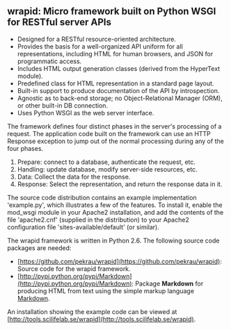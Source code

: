 wrapid: Micro framework built on Python WSGI for RESTful server APIs
--------------------------------------------------------------------

- Designed for a RESTful resource-oriented architecture.
- Provides the basis for a well-organized API uniform for all representations,
  including HTML for human browsers, and JSON for programmatic access.
- Includes HTML output generation classes (derived from the HyperText module).
- Predefined class for HTML representation in a standard page layout.
- Built-in support to produce documentation of the API by introspection.
- Agnostic as to back-end storage; no Object-Relational Manager (ORM),
  or other built-in DB connection.
- Uses Python WSGI as the web server interface.

The framework defines four distinct phases in the server's processing
of a request. The application code built on the framework can use
an HTTP Response exception to jump out of the normal processing
during any of the four phases.

1. Prepare: connect to a database, authenticate the request, etc.
2. Handling: update database, modify server-side resources, etc.
3. Data: Collect the data for the response.
4. Response: Select the representation, and return the response data in it.

The source code distribution contains an example implementation 'example.py',
which illustrates a few of the features. To install it, enable the mod_wsgi
module in your Apache2 installation, and add the contents of the file
'apache2.cnf' (supplied in the distribution) to your Apache2 configuration
file 'sites-available/default' (or similar).

The wrapid framework is written in Python 2.6. The following source code
packages are needed:

- [https://github.com/pekrau/wrapid](https://github.com/pekrau/wrapid):
 Source code for the wrapid framework.
- [http://pypi.python.org/pypi/Markdown](http://pypi.python.org/pypi/Markdown):
  Package **Markdown** for producing HTML from text using the simple markup
  language [Markdown](http://daringfireball.net/projects/markdown/).

An installation showing the example code can be viewed at
[http://tools.scilifelab.se/wrapid](http://tools.scilifelab.se/wrapid).
